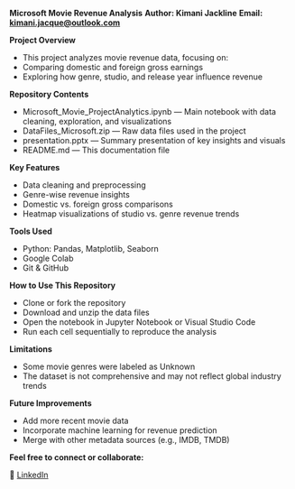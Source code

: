 **Microsoft Movie Revenue Analysis**
**Author: Kimani Jackline**
**Email: kimani.jacque@outlook.com**

**Project Overview**
 
  - This project analyzes movie revenue data, focusing on:
  - Comparing domestic and foreign gross earnings
  - Exploring how genre, studio, and release year influence revenue

**Repository Contents**

  - Microsoft_Movie_ProjectAnalytics.ipynb — Main notebook with data cleaning, exploration, and visualizations
  - DataFiles_Microsoft.zip — Raw data files used in the project
  - presentation.pptx — Summary presentation of key insights and visuals
  - README.md — This documentation file

**Key Features**
  
  - Data cleaning and preprocessing
  - Genre-wise revenue insights
  - Domestic vs. foreign gross comparisons
  - Heatmap visualizations of studio vs. genre revenue trends

**Tools Used**

  - Python: Pandas, Matplotlib, Seaborn
  - Google Colab
  - Git & GitHub

**How to Use This Repository**

  - Clone or fork the repository
  - Download and unzip the data files
  - Open the notebook in Jupyter Notebook or Visual Studio Code
  - Run each cell sequentially to reproduce the analysis

**Limitations**

  - Some movie genres were labeled as Unknown
  - The dataset is not comprehensive and may not reflect global industry trends

**Future Improvements**
  
  - Add more recent movie data
  - Incorporate machine learning for revenue prediction
  - Merge with other metadata sources (e.g., IMDB, TMDB)

**Feel free to connect or collaborate:**

  🔗 [LinkedIn](https://www.linkedin.com/in/jackline-kimani-39642597/)
  

